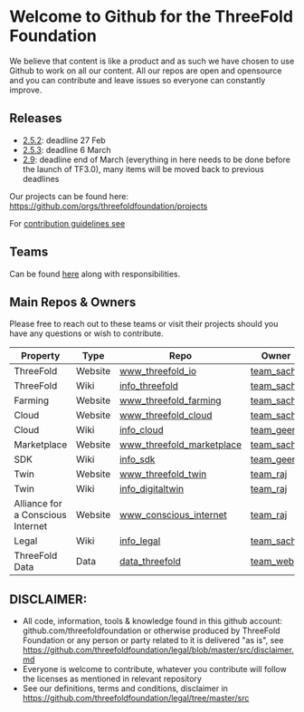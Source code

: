 
# Welcome to Github for the ThreeFold Foundation

We believe that content is like a product and as such we have chosen to use Github to work on all our content.
All our repos are open and opensource and you can contribute and leave issues so everyone can constantly improve.

## Releases

- [2.5.2](): deadline 27 Feb
- [2.5.3](): deadline 6 March
- [2.9](): deadline end of March (everything in here needs to be done before the launch of TF3.0), many items will be moved back to previous deadlines

Our projects can be found here: https://github.com/orgs/threefoldfoundation/projects

For [contribution guidelines see](contribution/)

## Teams

Can be found [here](https://github.com/orgs/threefoldfoundation/projects) along with responsibilities.

## Main Repos & Owners

Please free to reach out to these teams or visit their projects should you have any questions or wish to contribute.

| Property | Type | Repo | Owner |
| --- | --- | --- | --- |
| ThreeFold | Website | [www_threefold_io](https://github.com/threefoldfoundation/www_threefold_io) | [team_sacha](https://github.com/orgs/threefoldfoundation/projects/52) |
| ThreeFold | Wiki | [info_threefold](https://github.com/threefoldfoundation/info_threefold) | [team_sacha](https://github.com/orgs/threefoldfoundation/projects/52) |
| Farming | Website | [www_threefold_farming](https://github.com/threefoldfoundation/www_threefold_farming) | [team_sacha](https://github.com/orgs/threefoldfoundation/projects/52) |
| Cloud | Website | [www_threefold_cloud](https://github.com/threefoldfoundation/www_threefold_cloud) | [team_sacha](https://github.com/orgs/threefoldfoundation/projects/52) |
| Cloud | Wiki | [info_cloud](https://github.com/threefoldfoundation/info_cloud) | [team_geert](https://github.com/orgs/threefoldfoundation/projects/57) |
| Marketplace | Website | [www_threefold_marketplace](https://github.com/threefoldfoundation/www_threefold_marketplace) | [team_sacha](https://github.com/orgs/threefoldfoundation/projects/52) |
| SDK | Wiki | [info_sdk](https://github.com/threefoldfoundation/info_sdk) | [team_geert](https://github.com/orgs/threefoldfoundation/projects/57) |
| Twin | Website | [www_threefold_twin](https://github.com/threefoldfoundation/www_threefold_twin) | [team_raj](https://github.com/orgs/threefoldfoundation/projects/53) |
| Twin | Wiki | [info_digitaltwin](https://github.com/threefoldfoundation/info_digitaltwin) | [team_raj](https://github.com/orgs/threefoldfoundation/projects/53) |
| Alliance for a Conscious Internet | Website | [www_conscious_internet](https://github.com/threefoldfoundation/www_conscious_internet) | [team_raj](https://github.com/orgs/threefoldfoundation/projects/53) |
| Legal | Wiki | [info_legal](https://github.com/threefoldfoundation/info_legal) | [team_sacha](https://github.com/orgs/threefoldfoundation/projects/52) |
| ThreeFold Data | Data | [data_threefold](https://github.com/threefoldfoundation/data_threefold) | [team_web](https://github.com/orgs/threefoldfoundation/projects/54) |

## DISCLAIMER:

- All code, information, tools & knowledge found in this github account: github.com/threefoldfoundation or otherwise produced by ThreeFold Foundation or any person or party related to it is delivered "as is", see https://github.com/threefoldfoundation/legal/blob/master/src/disclaimer.md
- Everyone is welcome to contribute, whatever you contribute will follow the licenses as mentioned in relevant repository
- See our definitions, terms and conditions, disclaimer in https://github.com/threefoldfoundation/legal/tree/master/src


